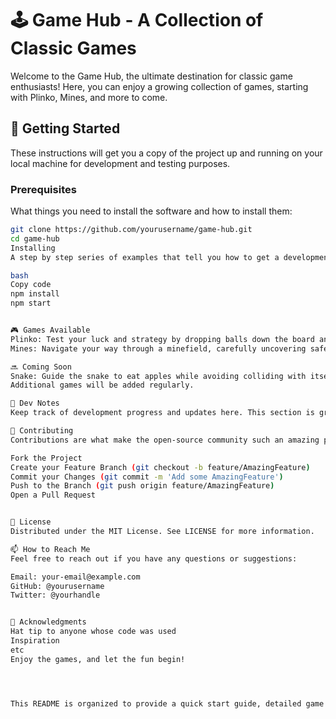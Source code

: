 # 🕹️ Game Hub - A Collection of Classic Games

Welcome to the Game Hub, the ultimate destination for classic game enthusiasts! Here, you can enjoy a growing collection of games, starting with Plinko, Mines, and more to come.

## 🚀 Getting Started

These instructions will get you a copy of the project up and running on your local machine for development and testing purposes.

### Prerequisites

What things you need to install the software and how to install them:

```bash
git clone https://github.com/yourusername/game-hub.git
cd game-hub
Installing
A step by step series of examples that tell you how to get a development environment running:

bash
Copy code
npm install
npm start


🎮 Games Available
Plinko: Test your luck and strategy by dropping balls down the board and watching them land in slots with various point values.
Mines: Navigate your way through a minefield, carefully uncovering safe spots and avoiding deadly mines.

🔜 Coming Soon
Snake: Guide the snake to eat apples while avoiding colliding with itself or the wall.
Additional games will be added regularly.

📝 Dev Notes
Keep track of development progress and updates here. This section is great for logging thoughts, troubleshooting issues, and marking milestones.

🤝 Contributing
Contributions are what make the open-source community such an amazing place to learn, inspire, and create. Any contributions you make are greatly appreciated.

Fork the Project
Create your Feature Branch (git checkout -b feature/AmazingFeature)
Commit your Changes (git commit -m 'Add some AmazingFeature')
Push to the Branch (git push origin feature/AmazingFeature)
Open a Pull Request


📜 License
Distributed under the MIT License. See LICENSE for more information.

📫 How to Reach Me
Feel free to reach out if you have any questions or suggestions:

Email: your-email@example.com
GitHub: @yourusername
Twitter: @yourhandle


💖 Acknowledgments
Hat tip to anyone whose code was used
Inspiration
etc
Enjoy the games, and let the fun begin!




This README is organized to provide a quick start guide, detailed game descriptions, upcoming features, developer notes, contribution guid
